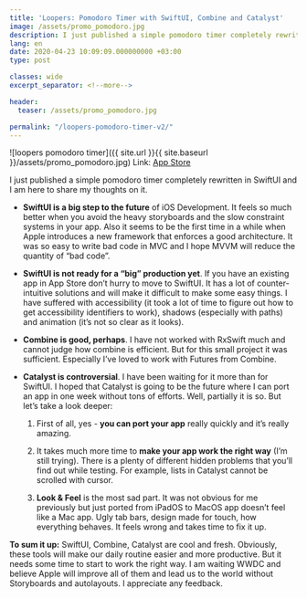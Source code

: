 ```yaml
---
title: 'Loopers: Pomodoro Timer with SwiftUI, Combine and Catalyst'
image: /assets/promo_pomodoro.jpg
description: I just published a simple pomodoro timer completely rewritten in SwiftUI and I am here to share my thoughts on it.
lang: en    
date: 2020-04-23 10:09:09.000000000 +03:00
type: post

classes: wide
excerpt_separator: <!--more-->

header:
  teaser: /assets/promo_pomodoro.jpg

permalink: "/loopers-pomodoro-timer-v2/"
---
```

![loopers pomodoro timer]({{ site.url }}{{ site.baseurl }}/assets/promo_pomodoro.jpg)
Link: [App Store](https://apps.apple.com/us/app/loopers-simple-pomodoro-timer/id1255584873?ls=1)

I just published a simple pomodoro timer completely rewritten in SwiftUI and I am here to share my thoughts on it.

* **SwiftUI is a big step to the future** of iOS Development. It feels so much better when you avoid the heavy storyboards and the slow constraint systems in your app. Also it seems to be the first time in a while when Apple introduces a new framework that enforces a good architecture. It was so easy to write bad code in MVC and I hope MVVM will reduce the quantity of “bad code”.

* **SwiftUI is not ready for a “big” production yet**. If you have an existing app in App Store don’t hurry to move to SwiftUI. It has a lot of counter-intuitive solutions and will make it difficult to make some easy things. I have suffered with accessibility (it took a lot of time to figure out how to get accessibility identifiers to work), shadows (especially with paths) and animation (it’s not so clear as it looks).

* **Combine is good, perhaps**. I have not worked with RxSwift much and cannot judge how combine is efficient. But for this small project it was sufficient. Especially I’ve loved to work with Futures from Combine.

* **Catalyst is controversial**. I have been waiting for it more than for SwiftUI. I hoped that Catalyst is going to be the future where I can port an app in one week without tons of efforts. Well, partially it is so. But let’s take a look deeper:

	1. First of all, yes - **you can port your app** really quickly and it’s really amazing.
	
	2. It takes much more time to **make your app work the right way** (I’m still trying). There is a plenty of different hidden problems that you’ll find out while testing. For example, lists in Catalyst cannot be scrolled with cursor.
	3. **Look & Feel** is the most sad part. It was not obvious for me previously but just ported from iPadOS to MacOS app doesn’t feel like a Mac app. Ugly tab bars, design made for touch, how everything behaves. It feels wrong and takes time to fix it up.

**To sum it up:** SwiftUI, Combine, Catalyst are cool and fresh. Obviously, these tools will make our daily routine easier and more productive. But it needs some time to start to work the right way. I am waiting WWDC and believe Apple will improve all of them and lead us to the world without Storyboards and autolayouts.
I appreciate any feedback.


<script type="text/javascript" src="//downloads.mailchimp.com/js/signup-forms/popup/unique-methods/embed.js" data-dojo-config="usePlainJson: true, isDebug: false"></script><script type="text/javascript">window.dojoRequire(["mojo/signup-forms/Loader"], function(L) { L.start({"baseUrl":"mc.us5.list-manage.com","uuid":"0cf820f77cd8b01834a217372","lid":"94d28941f1","uniqueMethods":true}) })</script>